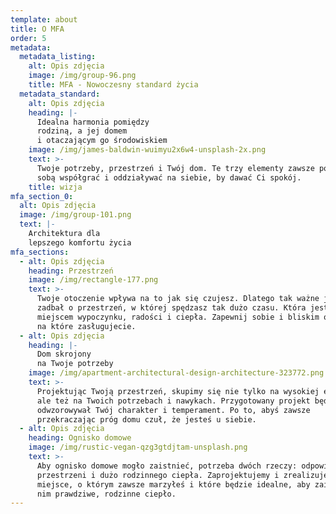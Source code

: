 ```yaml
---
template: about
title: O MFA
order: 5
metadata:
  metadata_listing:
    alt: Opis zdjęcia
    image: /img/group-96.png
    title: MFA - Nowoczesny standard życia
  metadata_standard:
    alt: Opis zdjęcia
    heading: |-
      Idealna harmonia pomiędzy
      rodziną, a jej domem
      i otaczającym go środowiskiem
    image: /img/james-baldwin-wuimyu2x6w4-unsplash-2x.png
    text: >-
      Twoje potrzeby, przestrzeń i Twój dom. Te trzy elementy zawsze powinny ze
      sobą współgrać i oddziaływać na siebie, by dawać Ci spokój.
    title: wizja
mfa_section_0:
  alt: Opis zdjęcia
  image: /img/group-101.png
  text: |-
    Architektura dla
    lepszego komfortu życia
mfa_sections:
  - alt: Opis zdjęcia
    heading: Przestrzeń
    image: /img/rectangle-177.png
    text: >-
      Twoje otoczenie wpływa na to jak się czujesz. Dlatego tak ważne jest, abyś
      zadbał o przestrzeń, w której spędzasz tak dużo czasu. Która jest Twoim
      miejscem wypoczynku, radości i ciepła. Zapewnij sobie i bliskim otoczenie,
      na które zasługujecie.
  - alt: Opis zdjęcia
    heading: |-
      Dom skrojony
      na Twoje potrzeby
    image: /img/apartment-architectural-design-architecture-323772.png
    text: >-
      Projektując Twoją przestrzeń, skupimy się nie tylko na wysokiej estetyce,
      ale też na Twoich potrzebach i nawykach. Przygotowany projekt będzie
      odwzorowywał Twój charakter i temperament. Po to, abyś zawsze
      przekraczając próg domu czuł, że jesteś u siebie.
  - alt: Opis zdjęcia
    heading: Ognisko domowe
    image: /img/rustic-vegan-qzg3gtdjtam-unsplash.png
    text: >-
      Aby ognisko domowe mogło zaistnieć, potrzeba dwóch rzeczy: odpowiedniej
      przestrzeni i dużo rodzinnego ciepła. Zaprojektujemy i zrealizujemy
      miejsce, o którym zawsze marzyłeś i które będzie idealne, aby zaistniało w
      nim prawdziwe, rodzinne ciepło.
---
```


